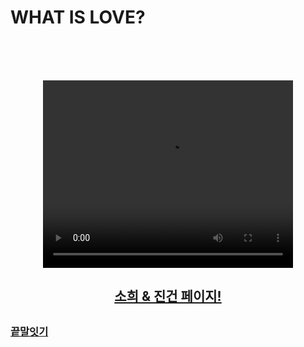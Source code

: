 <html>

<head>
  <title>JinGeon's HandMade-Page for Sohee</title>
  <meta charset="utf-8">
<link rel="stylesheet" href="style7.css">
</head>
<h1>WHAT IS LOVE?</h1><br><br><br>
<p style="text-align:center;">  <video width="400" height="300" controls>
    <source src="whatis.mp4" type="video/mp4">
    <source src="movie.ogg" type="video/ogg">
    Your browser does not support the video tag.
  </video></p>
<h2 style="text-align:center;"><a href="0715.html">소희 & 진건 페이지!</a><h2>
<h3><a href="word.html">끝말잇기</a></h3>

